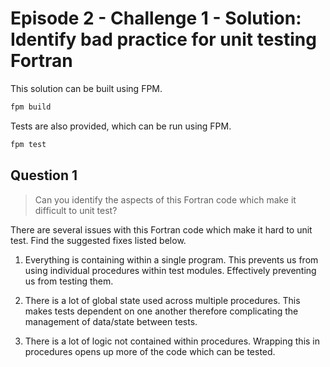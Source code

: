 # Episode 2 - Challenge 1 - Solution: Identify bad practice for unit testing Fortran

This solution can be built using FPM.

```bash
fpm build
```

Tests are also provided, which can be run using FPM.

```bash
fpm test
```

## Question 1

>Can you identify the aspects of this Fortran code which make it difficult to unit test?

There are several issues with this Fortran code which make it hard to unit test. Find the suggested fixes listed below.

1. Everything is containing within a single program. This prevents us from using individual procedures within test modules. Effectively preventing us from testing them.

2. There is a lot of global state used across multiple procedures. This makes tests dependent on one another therefore complicating the management of data/state between tests.

3. There is a lot of logic not contained within procedures. Wrapping this in procedures opens up more of the code which can be tested.
